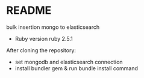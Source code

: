 # README

bulk insertion mongo to elasticsearch

* Ruby version ruby 2.5.1

After cloning the repository:
* set mongodb and elasticsearch connection
* install bundler gem & run bundle install command
